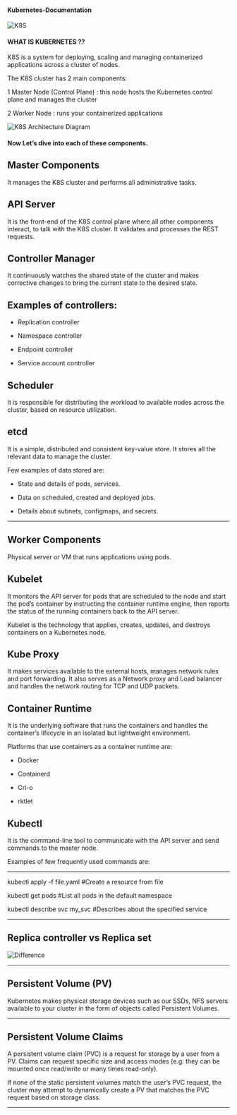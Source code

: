 #### Kubernetes-Documentation

![K8S](https://user-images.githubusercontent.com/106643382/207097871-755caa25-8efd-4ad9-9ccd-f05aa017b2e0.png "K8S")



#### WHAT IS KUBERNETES ??

K8S is a system for deploying, scaling and managing containerized applications across a cluster of nodes.

 The K8S cluster has 2 main components:

 1 Master Node (Control Plane) : this node hosts the Kubernetes control plane and manages the cluster


  2 Worker Node : runs your containerized applications


![K8S Architecture Diagram](https://user-images.githubusercontent.com/106643382/207097457-327ada1d-d15e-4bec-b394-5af451be0379.png "K8S Architecture Diagram")



#### Now Let’s dive into each of these components.


Master Components
---

It manages the K8S cluster and performs all administrative tasks.

API Server
---

It is the front-end of the K8S control plane where all other components interact, to talk with the K8S cluster. It validates and processes the REST requests.

Controller Manager
---

It continuously watches the shared state of the cluster and makes corrective changes to bring the current state to the desired state.



Examples of controllers:
---

- Replication controller

- Namespace controller

- Endpoint controller

- Service account controller




Scheduler
---

It is responsible for distributing the workload to available nodes across the cluster, based on resource utilization.



etcd
---

It is a simple, distributed and consistent key-value store. It stores all the relevant data to manage the cluster.




Few examples of data stored are:

* State and details of pods, services.

* Data on scheduled, created and deployed jobs.

* Details about subnets, configmaps, and secrets.

---

 Worker Components
---


Physical server or VM that runs applications using pods.

Kubelet
---

It monitors the API server for pods that are scheduled to the node and start the pod’s container by instructing the container runtime engine, 
then reports the status of the running containers back to the API server.

Kubelet is the technology that applies, creates, updates, and destroys containers on a Kubernetes node.

Kube Proxy
---

It makes services available to the external hosts, manages network rules and port forwarding. It also serves as a Network proxy and Load balancer and handles the network routing for TCP and UDP packets.

Container Runtime
---

It is the underlying software that runs the containers and handles the container’s lifecycle in an isolated but lightweight environment.


Platforms that use containers as a container runtime are:

* Docker

* Containerd

* Cri-o

* rktlet


Kubectl
---

It is the command-line tool to communicate with the API server and send commands to the master node.



Examples of few frequently used commands are:


---

kubectl apply -f file.yaml   #Create a resource from file

kubectl get pods             #List all pods in the default namespace

kubectl describe svc my_svc  #Describes about the specified service

---


Replica controller vs Replica set
---


![Difference](https://user-images.githubusercontent.com/106643382/208720074-67e34382-76e0-4bc4-9910-5a6a9e42c857.png "Difference")

---


Persistent Volume (PV)
---



Kubernetes makes physical storage devices such as our SSDs, NFS servers available to your cluster in the form of objects called Persistent Volumes.

---

Persistent Volume Claims
---



A persistent volume claim (PVC) is a request for storage by a user from a PV. Claims can request specific size and access modes 
(e.g: they can be mounted once read/write or many times read-only).

If none of the static persistent volumes match the user’s PVC request, the cluster may attempt to dynamically create a PV that
matches the PVC request based on storage class.

---











